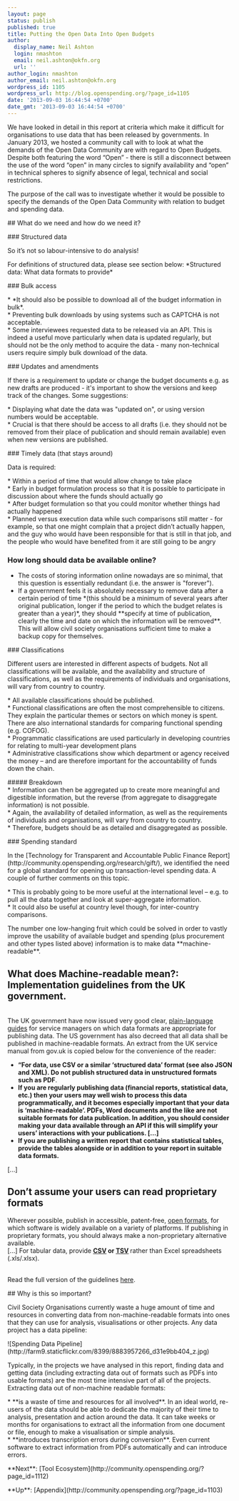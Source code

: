 ```yaml
---
layout: page
status: publish
published: true
title: Putting the Open Data Into Open Budgets
author:
  display_name: Neil Ashton
  login: nmashton
  email: neil.ashton@okfn.org
  url: ''
author_login: nmashton
author_email: neil.ashton@okfn.org
wordpress_id: 1105
wordpress_url: http://blog.openspending.org/?page_id=1105
date: '2013-09-03 16:44:54 +0700'
date_gmt: '2013-09-03 16:44:54 +0700'
---
```

<p>We have looked in detail in this report at criteria which make it difficult for organisations to use data that has been released by governments.  In January 2013, we hosted a community call with to look at what the demands of the Open Data Community are with regard to Open Budgets. Despite both featuring the word “Open” - there is still a disconnect between the use of the word “open” in many circles to signify availability and “open” in technical spheres to signify absence of legal, technical and social restrictions. </p>
<p>The purpose of the call was to investigate whether it would be possible to specify the demands of the Open Data Community with relation to budget and spending data. </p>
<p>## What do we need and how do we need it? </p>
<p>### Structured data</p>
<p>So it’s not so labour-intensive to do analysis!</p>
<p>For definitions of structured data, please see section below: *Structured data: What data formats to provide* </p>
<p>### Bulk access </p>
<p>* *It should also be possible to download all of the budget information in bulk*.<br />
* Preventing bulk downloads by using systems such as CAPTCHA is not acceptable.<br />
* Some interviewees requested data to be released via an API. This is indeed a useful move particularly when data is updated regularly, but should not be the only method to acquire the data - many non-technical users require simply bulk download of the data.</p>
<p>### Updates and amendments</p>
<p>If there is a requirement to update or change the budget documents e.g. as new drafts are produced - it's important to show the versions and keep track of the changes. Some suggestions: </p>
<p>* Displaying what date the data was "updated on", or using version numbers would be acceptable.<br />
* Crucial is that there should be access to all drafts (i.e. they should not be removed from their place of publication and should remain available) even when new versions are published.</p>
<p>### Timely data (that stays around)</p>
<p>Data is required: </p>
<p>* Within a period of time that would allow change to take place<br />
* Early in budget formulation process so that it is possible to participate in discussion about where the funds should actually go<br />
* After budget formulation so that you could monitor whether things had actually happened<br />
* Planned versus execution data while such comparisons still matter - for example, so that one might complain that a project didn’t actually happen, and the guy who would have been responsible for that is still in that job, and the people who would have benefited from it are still going to be angry</p>
<div class="well">
<h3>How long should data be available online? </h3>
<ul>
<li>The costs of storing information online nowadays are so minimal, that this question is essentially redundant (i.e. the answer is "forever"). </li>
<li>If a government feels it is absolutely necessary to remove data after a certain period of time *(this should be a minimum of several years after original publication, longer if the period to which the budget relates is greater than a year)*, they should **specify at time of publication, clearly the time and date on which the information will be removed**. This will allow civil society organisations sufficient time to make a backup copy for themselves.</li>
</ul>
</div>
<p>### Classifications</p>
<p>Different users are interested in different aspects of budgets. Not all classifications will be available, and the availability and structure of classifications, as well as the requirements of individuals and organisations, will vary from country to country.</p>
<p>* All available classifications should be published.<br />
* Functional classifications are often the most comprehensible to citizens. They explain the particular themes or sectors on which money is spent. There are also international standards for comparing functional spending (e.g. COFOG).<br />
*  Programmatic classifications are used particularly in developing countries for relating to multi-year development plans<br />
* Administrative classifications show which department or agency received the money – and are therefore important for the accountability of funds down the chain.</p>
<p>##### Breakdown<br />
* Information can then be aggregated up to create more meaningful and digestible information, but the reverse (from aggregate to disaggregate information) is not possible.<br />
* Again, the availability of detailed information, as well as the requirements of individuals and organisations, will vary from country to country.<br />
* Therefore, budgets should be as detailed and disaggregated as possible.</p>
<p>### Spending standard</p>
<p>In the [Technology for Transparent and Accountable Public Finance Report](http://community.openspending.org/research/gift/), we identified the need for a global standard for opening up transaction-level spending data. A couple of further comments on this topic. </p>
<p>* This is probably going to be more useful at the international level – e.g. to pull all the data together and look at super-aggregate information.<br />
* It could also be useful at country level though, for inter-country comparisons. </p>
<p>The number one low-hanging fruit which could be solved in order to vastly improve the usability of available budget and spending (plus procurement and other types listed above) information is to make data **machine-readable**.</p>
<div class="well">
<h2>What does Machine-readable mean?: Implementation guidelines from the UK government.</h2>
<p><quote><br />
The UK government have now issued very good clear, <a href="https://www.gov.uk/service-manual/design-and-content/choosing-appropriate-formats.html">plain-language guides</a> for service managers on which data formats are appropriate for publishing data. The US government has also decreed that all data shall be published in machine-readable formats. An extract from the UK service manual from gov.uk is copied below for the convenience of the reader: </p>
<ul>
<li><quote><strong>“For data, use CSV or a similar ‘structured data’ format (see also JSON and XML). Do not publish structured data in unstructured formats such as PDF</strong></quote>.</li>
<li><quote><strong>If you are regularly publishing data (financial reports, statistical data, etc.) then your users may well wish to process this data programmatically, and it becomes especially important that your data is ‘machine-readable’. PDFs, Word documents and the like are not suitable formats for data publication. In addition, you should consider making your data available through an API if this will simplify your users’ interactions with your publications. [...]</quote></strong> </li>
<li><quote><strong>If you are publishing a written report that contains statistical tables, provide the tables alongside or in addition to your report in suitable data formats.</quote></strong>
</ul>
<p></quote></p>
<p>[...] </p>
<p><quote></p>
<h2>Don’t assume your users can read proprietary formats</h2>
<p>Wherever possible, publish in accessible, patent-free, <a href="https://en.wikipedia.org/wiki/Open_format">open formats</a>, for which software is widely available on a variety of platforms. If publishing in proprietary formats, you should always make a non-proprietary alternative available.<br />
[...] For tabular data, provide <strong> <a href="http://en.wikipedia.org/wiki/Comma-separated_values">CSV</a> or <a href="http://en.wikipedia.org/wiki/Tab-separated_values">TSV</a> </strong> rather than Excel spreadsheets (.xls/.xlsx).</p>
<p></quote><br />
Read the full version of the guidelines <a href="https://www.gov.uk/service-manual/design-and-content/choosing-appropriate-formats.html">here</a>.</p>
</div>
<p>## Why is this so important? </p>
<p>Civil Society Organisations currently waste a huge amount of time and resources in converting data from non-machine-readable formats into ones that they can use for analysis, visualisations or other projects. Any data project has a data pipeline: </p>
<p>![Spending Data Pipeline](http://farm9.staticflickr.com/8399/8883957266_d31e9bb404_z.jpg)</p>
<p>Typically, in the projects we have analysed in this report, finding data and getting data (including extracting data out of formats such as PDFs into usable formats) are the most time intensive part of all of the projects. Extracting data out of non-machine readable formats: </p>
<p>* **is a waste of time and resources for all involved**. In an ideal world, re-users of the data should be able to dedicate the majority of their time to analysis, presentation and action around the data. It can take weeks or months for organisations to extract all the information from one document or file, enough to make a visualisation or simple analysis.<br />
* **introduces transcription errors during conversion**. Even current software to extract information from PDFs automatically and can introduce errors.</p>
<p>**Next**: [Tool Ecosystem](http://community.openspending.org/?page_id=1112)</p>
<p>**Up**: [Appendix](http://community.openspending.org/?page_id=1103)</p>
